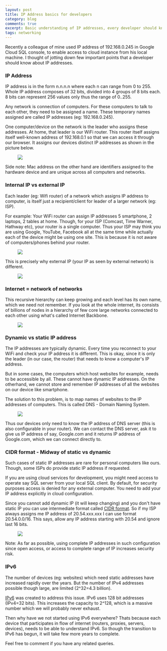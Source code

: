 ```yaml
---
layout: post
title: IP Address basics for developers
category: blog
comments: true
excerpt: Basic understanding of IP addresses, every developer should know.
tags: networking
---
```


Recently a colleague of mine used IP address of 192.168.0.245 in Google Cloud SQL console, to enable access to cloud instance from his local machine.
I thought of jotting down few important points that a developer should know about IP addresses. 

### IP Address

IP address is in the form n.n.n.n where each n can range from 0 to 255. 
Whole IP address composes of 32 bits, divided into 4 groups of 8 bits each.
8 bits can represent 256 values only thus the range of 0..255. 
 
Any network is connection of computers. For these computers to talk to each other, they need to be assigned a name. 
These temporary names assigned are called IP addresses (eg: 192.168.0.245). 

One computer/device on the network is the leader who assigns these addresses. At home, that leader is our WiFi router. 
This router itself assigns itself well-known address of 192.168.0.1 so that we can access it through our browser. 
It assigns our devices distinct IP addresses as shown in the picture below.

<figure>
  <a href="{{ site.url }}/images/blog/ip/router-ip.png"><img src="{{ site.url }}/images/blog/ip/router-ip.png"></a>
</figure>

Side note: Mac address on the other hand are identifiers assigned to the hardware device and are unique across all computers and networks. 
 
### Internal IP vs external IP

Each leader (eg: Wifi router) of a network which assigns IP address to computer, is itself just a recipient/client for leader of a larger network (eg: ISP).

For example: Your WiFi router can assign IP addresses 5 smartphone, 2 laptops, 2 tables at home. 
Though, for your ISP (Comcast, Time Warner, Hathway etc), your router is a single computer. 
Thus your ISP may think you are using Google, YouTube, Facebook all at the same time while actually each of the device might be using one site. 
This is because it is not aware of computers/phones behind your router.
 
<figure>
  <a href="{{ site.url }}/images/blog/ip/router-isp.png"><img src="{{ site.url }}/images/blog/ip/router-isp.png"></a>
</figure>

 This is precisely why external IP (your IP as seen by external network) is different.
 
<figure>
  <a href="{{ site.url }}/images/blog/ip/ipaddress-external.png"><img src="{{ site.url }}/images/blog/ip/ipaddress-external.png"></a>
</figure>
 
### Internet = network of networks
 
This recursive hierarchy can keep growing and each level has its own name, which we need not remember. 
  If you look at the whole internet, its consists of billions of nodes in a hierarchy of few core large networks connected to each other using what's called Internet Backbone.  

<figure>
 <a href="{{ site.url }}/images/blog/ip/internet.png"><img src="{{ site.url }}/images/blog/ip/internet.png"></a>
</figure>


### Dynamic vs static IP address

The IP addresses are typically dynamic. Every time you reconnect to your WiFi and check your IP address it is different. This is okay, since it is only
the leader (in our case, the router) that needs to know a computer's IP address. 

But in some cases, the computers which host websites for example, needs to be accessible by all. These cannot have dynamic IP addresses. 
On the otherhand, we cannot store and remember IP addresses of all the websites on our device like smartphone. 

The solution to this problem, is to map names of websites to the IP addresses of computers. This is called DNS - Domain Naming System.

<figure>
 <a href="{{ site.url }}/images/blog/ip/dns.png"><img src="{{ site.url }}/images/blog/ip/dns.png"></a>
</figure>

Thus our devices only need to know the IP address of DNS server (this is also configurable in your router). We can contact the DNS server, ask it to give us IP address of say, Google.com and it returns 
IP address of Google.com, which we can connect directly to.

### CIDR format - Midway of static vs dynamic

Such cases of static IP addresses are rare for personal computers like ours. Though, some ISPs do 
provide static IP address if requested. 

If you are using cloud services for development, you might need access to operate say SQL server from your local SQL client. 
  By default, for security purposes access is denied for any external computer. You need to add your IP address explicitly in cloud configuration.
  
  Since you cannot add dynamic IP (it will keep changing) and you don't have static IP you can use intermediate format called [CIDR format](https://en.wikipedia.org/wiki/Classless_Inter-Domain_Routing#IPv4_CIDR_blocks).
  So if my ISP always assigns me IP address of 20.54.xxx.xxx I can use format 20.54.0.0/16. This says, allow any IP address starting with 20.54 and ignore last 16 bits.   

<figure>
 <a href="{{ site.url }}/images/blog/ip/sql-cloud.png"><img src="{{ site.url }}/images/blog/ip/sql-cloud.png"></a>
</figure>

Note: As far as possible, using complete IP addresses in such configuration since open access, or access to complete range of IP increases security risk.

### IPv6

The number of devices (eg: websites) which need static addresses have increased rapidly over the years. But the number of IPv4 addresses possible though large, are limited (2^32=4.3 billion). 

[IPv6](https://en.wikipedia.org/wiki/IPv6) was created to address this issue. IPv6 uses 128 bit addresses (IPv4=32 bits). 
This increases the capacity to 2^128, which is a massive number which we will probably never exhaust.

Then why have we not started using IPv6 everywhere? Thats because each device that participates in flow of internet (routers, proxies, servers, devices), needs
 to be able to understand IPv6. So though the transition to IPv6 has begun, it will take few more years to complete. 
  
Feel free to comment if you have any related queries. 